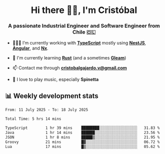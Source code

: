 <h1 align="center">Hi there ✌🏻, I'm Cristóbal</h1>
<h3 align="center">A passionate Industrial Engineer and Software Engineer from Chile 🇨🇱</h3>

- 🧑🏻‍💻 I’m currently working with **[TypeScript](https://www.typescriptlang.org)** mostly using **[NestJS](https://nestjs.com)**, **[Angular](https://angular.io)**, and **[Nx](https://nx.dev)**.

- 🌱 I'm currently learning **[Rust](https://www.rust-lang.org)** (and a sometimes **[Gleam](https://gleam.run/)**)

- 📫 Contact me through **cristobalgajardo.v@gmail.com**

- 🎸 I love to play music, especially **Spinetta**

## 📊 Weekly development stats

<!--START_SECTION:waka-->

```txt
From: 11 July 2025 - To: 18 July 2025

Total Time: 5 hrs 14 mins

TypeScript        1 hr 39 mins    ████████░░░░░░░░░░░░░░░░░   31.83 %
Java              1 hr 14 mins    ██████░░░░░░░░░░░░░░░░░░░   23.56 %
JSON              1 hr 8 mins     █████▒░░░░░░░░░░░░░░░░░░░   21.95 %
Groovy            21 mins         █▓░░░░░░░░░░░░░░░░░░░░░░░   06.72 %
Lua               17 mins         █▒░░░░░░░░░░░░░░░░░░░░░░░   05.62 %
```

<!--END_SECTION:waka-->
